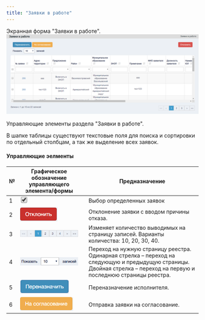 ```yaml
---
title: "Заявки в работе"
---
```

Экранная форма "Заявки в работе".  
![](main.PNG)

Управляющие элементы раздела "Заявки в работе".

В шапке таблицы существуют текстовые поля для поиска и сортировки по отдельный столбцам, а так же выделение всех заявок.

#### Управляющие эелменты

| №      | Графическое обозначение управляющего элемента/формы |   | Предназначение                                                                                                                                                           |
|--------|-----------------------------------------------------|---|--------------------------------------------------------------------------------------------------------------------------------------------------------------------------|
| 1      | ![](bb.PNG)                                         |   | Выбор определенных заявок                                                                                                                                                |
| 2      | ![](delet.PNG)                                      |   | Отклонение заявки с вводом причины отказа.                                                                                                                               |
| 3      | ![](190.PNG)                                        |   | Изменяет количество выводимых на страницу записей. Варианты количества: 10, 20, 30, 40.                                                                                  |
| 4      | ![](1040.PNG)                                       |   | Переход на нужную страницу реестра.  Одинарная стрелка – переход на следующую и предыдущую страницы.  Двойная стрелка – переход на первую  и последнюю страницы реестра. |
| 5      | ![](pred.PNG)                                       |   | Переназначение исполнителя.                                                                                                                                              |
| 6      | ![](nasogl.PNG)                                     |   | Отправка заявки на согласование.                                                                                                                                         |
